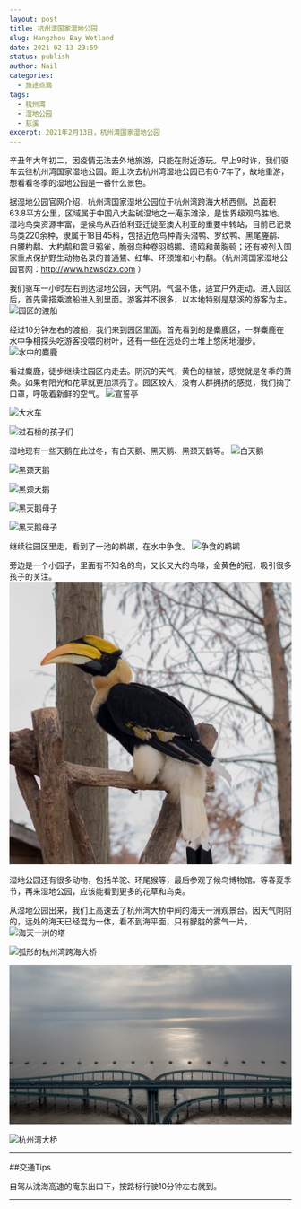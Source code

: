 ```yaml
---
layout: post
title: 杭州湾国家湿地公园
slug: Hangzhou Bay Wetland
date: 2021-02-13 23:59
status: publish
author: Nail
categories: 
  - 旅途点滴
tags: 
  - 杭州湾
  - 湿地公园
  - 慈溪
excerpt: 2021年2月13日，杭州湾国家湿地公园
---
```


辛丑年大年初二，因疫情无法去外地旅游，只能在附近游玩。早上9时许，我们驱车去往杭州湾国家湿地公园。距上次去杭州湾湿地公园已有6-7年了，故地重游，想看看冬季的湿地公园是一番什么景色。

据湿地公园官网介绍，杭州湾国家湿地公园位于杭州湾跨海大桥西侧，总面积63.8平方公里，区域属于中国八大盐碱湿地之一庵东滩涂，是世界级观鸟胜地。湿地鸟类资源丰富，是候鸟从西伯利亚迁徙至澳大利亚的重要中转站，目前已记录鸟类220余种，隶属于18目45科，包括近危鸟种青头潜鸭、罗纹鸭、黑尾塍鹬、白腰杓鹬、大杓鹬和震旦鸦雀，脆弱鸟种卷羽鹈鹕、遗鸥和黄胸鹀；还有被列入国家重点保护野生动物名录的普通鵟、红隼、环颈雉和小杓鹬。（杭州湾国家湿地公园官网：http://www.hzwsdzx.com ）

我们驱车一小时左右到达湿地公园，天气阴，气温不低，适宜户外走动。进入园区后，首先需搭乘渡船进入到里面。游客并不很多，以本地特别是慈溪的游客为主。
![园区的渡船](./images/20210213-hangzhouwan/hzw-00.jpg "园区的渡船")

经过10分钟左右的渡船，我们来到园区里面。首先看到的是麋鹿区，一群麋鹿在水中争相探头吃游客投喂的树叶，还有一些在远处的土堆上悠闲地漫步。
![水中的麋鹿](./images/20210213-hangzhouwan/hzw-04.jpg "水中的麋鹿")

看过麋鹿，徒步继续往园区内走去。阴沉的天气，黄色的植被，感觉就是冬季的萧条。如果有阳光和花草就更加漂亮了。园区较大，没有人群拥挤的感觉，我们摘了口罩，呼吸着新鲜的空气。
![宣誓亭](./images/20210213-hangzhouwan/hzw-01.jpg "宣誓亭")

![大水车](./images/20210213-hangzhouwan/hzw-02.jpg "大水车")

![过石桥的孩子们](./images/20210213-hangzhouwan/hzw-04.jpg "过石桥的孩子们")

湿地现有一些天鹅在此过冬，有白天鹅、黑天鹅、黑颈天鹤等。
![白天鹅](./images/20210213-hangzhouwan/hzw-05.jpg "白天鹅")

![黑颈天鹅](./images/20210213-hangzhouwan/hzw-06.jpg "黑颈天鹅")

![黑颈天鹅](./images/20210213-hangzhouwan/hzw-09.jpg "黑颈天鹅")

![黑天鹅母子](./images/20210213-hangzhouwan/hzw-07.jpg "黑天鹅母子")

![黑天鹅母子](./images/20210213-hangzhouwan/hzw-08.jpg "黑天鹅母子")

继续往园区里走，看到了一池的鹈鹕，在水中争食。
![争食的鹈鹕](./images/20210213-hangzhouwan/hzw-10.jpg "争食的鹈鹕")

旁边是一个小园子，里面有不知名的鸟，又长又大的鸟喙，金黄色的冠，吸引很多孩子的关注。
![不知名的鸟](./images/20210213-hangzhouwan/hzw-11.jpg "不知名的鸟")

湿地公园还有很多动物，包括羊驼、环尾猴等，最后参观了候鸟博物馆。等春夏季节，再来湿地公园，应该能看到更多的花草和鸟类。

从湿地公园出来，我们上高速去了杭州湾大桥中间的海天一洲观景台。因天气阴阴的，远处的海天已经混为一体，看不到海平面，只有朦胧的雾气一片。
![海天一洲的塔](./images/20210213-hangzhouwan/hzw-12.jpg "海天一洲的塔")

![弧形的杭州湾跨海大桥](./images/20210213-hangzhouwan/hzw-13.jpg "弧形的杭州湾跨海大桥")

![海天一洲入口](./images/20210213-hangzhouwan/hzw-14.jpg "海天一洲入口")

![杭州湾大桥](./images/20210213-hangzhouwan/hzw-15.jpg "杭州湾大桥")

---

##交通Tips

自驾从沈海高速的庵东出口下，按路标行驶10分钟左右就到。

---